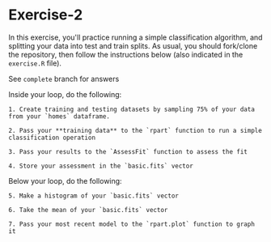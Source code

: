 # Exercise-2
In this exercise, you'll practice running a simple classification algorithm, and splitting your data into test and train splits. As usual, you should fork/clone the repository, then follow the instructions below (also indicated in the `exercise.R` file).

See `complete` branch for answers

Inside your loop, do the following:

    1. Create training and testing datasets by sampling 75% of your data from your `homes` dataframe.

    2. Pass your **training data** to the `rpart` function to run a simple classification operation

    3. Pass your results to the `AssessFit` function to assess the fit

    4. Store your assessment in the `basic.fits` vector

Below your loop, do the following:

    5. Make a histogram of your `basic.fits` vector

    6. Take the mean of your `basic.fits` vector

    7. Pass your most recent model to the `rpart.plot` function to graph it
